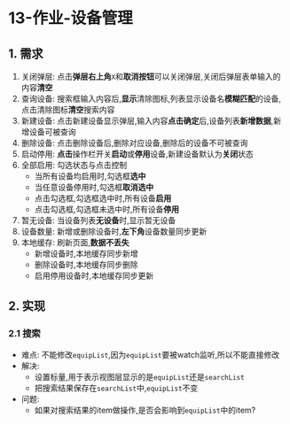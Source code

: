 # 13-作业-设备管理

## 1. 需求

1. 关闭弹层: 点击**弹层右上角**`X`和**取消按钮**可以关闭弹层,关闭后弹层表单输入的内容**清空**
2. 查询设备: 搜索框输入内容后,**显示**清除图标,列表显示设备名**模糊匹配**的设备,点击清除图标**清空**搜索内容
3. 新建设备: 点击新建设备显示弹层,输入内容**点击确定**后,设备列表**新增数据**,新增设备可被查询
4. 删除设备: 点击删除设备后,删除对应设备,删除后的设备不可被查询
5. 启动停用: **点击**操作栏开关**启动**或**停用**设备,新建设备默认为**关闭**状态
6. 全部启用: 勾选状态与点击控制
    - 当所有设备均启用时,勾选框**选中**
    - 当任意设备停用时,勾选框**取消选中**
    - 点击勾选框,勾选框选中时,所有设备**启用**
    - 点击勾选框,勾选框未选中时,所有设备**停用**
7. 暂无设备: 当设备列表**无设备**时,显示暂无设备
8. 设备数量: 新增或删除设备时,**左下角**设备数量同步更新
9. 本地缓存: 刷新页面,**数据不丢失**
    - 新增设备时,本地缓存同步新增
    - 删除设备时,本地缓存同步删除
    - 启用停用设备时,本地缓存同步更新

## 2. 实现

### 2.1 搜索

- 难点: 不能修改`equipList`,因为`equipList`要被watch监听,所以不能直接修改
- 解决:
  - 设置标量,用于表示视图层显示的是`equipList`还是`searchList`
  - 把搜索结果保存在`searchList`中,`equipList`不变
- 问题:
  - 如果对搜索结果的item做操作,是否会影响到`equipList`中的item?